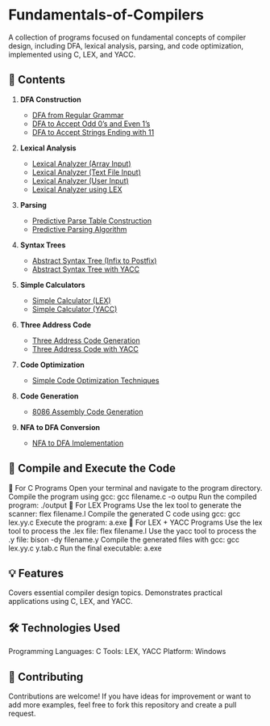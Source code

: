 # Fundamentals-of-Compilers
A collection of programs focused on fundamental concepts of compiler design, including DFA, lexical analysis, parsing, and code optimization, implemented using C, LEX, and YACC.

## 📜 **Contents**

1. **DFA Construction**
   - [DFA from Regular Grammar](DFA/DFA_From_Regular_Grammar.c)
   - [DFA to Accept Odd 0’s and Even 1’s](DFA/DFA_Odd0s_Even1s.lex)
   - [DFA to Accept Strings Ending with 11](DFA/DFA_Ending_11.lex)

2. **Lexical Analysis**
   - [Lexical Analyzer (Array Input)](LexicalAnalyzers/LexicalAnalyzer_Array.c)
   - [Lexical Analyzer (Text File Input)](LexicalAnalyzers/LexicalAnalyzer_TextFile.c)
   - [Lexical Analyzer (User Input)](LexicalAnalyzers/LexicalAnalyzer_UserInput.c)
   - [Lexical Analyzer using LEX](LexicalAnalyzers/LexicalAnalyzer_LEX.lex)

3. **Parsing**
   - [Predictive Parse Table Construction](Parsers/Predictive_Parse_Table.c)
   - [Predictive Parsing Algorithm](Parsers/Predictive_Parsing.c)

4. **Syntax Trees**
   - [Abstract Syntax Tree (Infix to Postfix)](SyntaxTrees/AST_Infix_To_Postfix.lex)
   - [Abstract Syntax Tree with YACC](SyntaxTrees/AST_Infix_To_Postfix.y)

5. **Simple Calculators**
   - [Simple Calculator (LEX)](SimpleCalculators/Simple_Calculator.lex)
   - [Simple Calculator (YACC)](SimpleCalculators/Simple_Calculator.y)

6. **Three Address Code**
   - [Three Address Code Generation](ThreeAddressCode/Three_Address_Code.lex)
   - [Three Address Code with YACC](ThreeAddressCode/Three_Address_Code.y)

7. **Code Optimization**
   - [Simple Code Optimization Techniques](CodeOptimization/Code_Optimization.c)

8. **Code Generation**
   - [8086 Assembly Code Generation](CodeGeneration/BackEnd_8086.c)

9. **NFA to DFA Conversion**
   - [NFA to DFA Implementation](NFA_To_DFA/NFA_To_DFA.c)

## 🚀 **Compile and Execute the Code**
🔹 For C Programs
    Open your terminal and navigate to the program directory.
    Compile the program using gcc:
      gcc filename.c -o outpu
    Run the compiled program:
      ./output
🔹 For LEX Programs
   Use the lex tool to generate the scanner:
      flex filename.l
   Compile the generated C code using gcc:
      gcc lex.yy.c 
   Execute the program:
      a.exe
🔹 For LEX + YACC Programs
   Use the lex tool to process the .lex file:
      flex filename.l
   Use the yacc tool to process the .y file:
      bison -dy filename.y
   Compile the generated files with gcc:
      gcc lex.yy.c y.tab.c 
   Run the final executable:
      a.exe

## 💡 **Features**
Covers essential compiler design topics.
Demonstrates practical applications using C, LEX, and YACC.

## 🛠️ **Technologies Used**
Programming Languages: C
Tools: LEX, YACC
Platform: Windows 

## 🤝 **Contributing**
Contributions are welcome! If you have ideas for improvement or want to add more examples, feel free to fork this repository and create a pull request.
